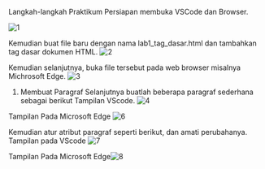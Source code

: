 Langkah-langkah Praktikum
Persiapan membuka VSCode dan Browser.

![1](https://user-images.githubusercontent.com/81518784/112796900-d3542a00-9094-11eb-8aa1-6713b3fdbe03.png)

Kemudian buat file baru dengan nama lab1_tag_dasar.html dan tambahkan tag dasar dokumen
HTML. 
![2](https://user-images.githubusercontent.com/81518784/112797016-fda5e780-9094-11eb-9666-390e81175f7c.png)

Kemudian selanjutnya, buka file tersebut pada web browser misalnya Michrosoft Edge.
![3](https://user-images.githubusercontent.com/81518784/112797073-131b1180-9095-11eb-8cc6-5fe27fedc68d.png)

1.   Membuat Paragraf
Selanjutnya buatlah beberapa paragraf sederhana sebagai berikut
Tampilan VScode.
![4](https://user-images.githubusercontent.com/81518784/112797152-2d54ef80-9095-11eb-8486-a05ae4c3868a.png)

Tampilan Pada Microsoft Edge
![6](https://user-images.githubusercontent.com/81518784/112797278-5e352480-9095-11eb-989d-012ecfee5f55.png)

Kemudian atur atribut paragraf seperti berikut, dan amati perubahanya.
Tampilan pada VScode
![7](https://user-images.githubusercontent.com/81518784/112797315-6c834080-9095-11eb-9ce9-2abe1477b0af.png)

Tampilan Pada Microsoft Edge![8](https://user-images.githubusercontent.com/81518784/112797343-76a53f00-9095-11eb-9860-834c95ddd141.png)
